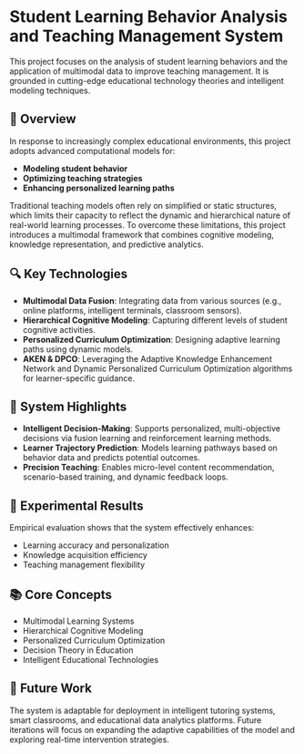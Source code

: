 # Student Learning Behavior Analysis and Teaching Management System

This project focuses on the analysis of student learning behaviors and the application of multimodal data to improve teaching management. It is grounded in cutting-edge educational technology theories and intelligent modeling techniques.

## 🧠 Overview

In response to increasingly complex educational environments, this project adopts advanced computational models for:

- **Modeling student behavior**
- **Optimizing teaching strategies**
- **Enhancing personalized learning paths**

Traditional teaching models often rely on simplified or static structures, which limits their capacity to reflect the dynamic and hierarchical nature of real-world learning processes. To overcome these limitations, this project introduces a multimodal framework that combines cognitive modeling, knowledge representation, and predictive analytics.

## 🔍 Key Technologies

- **Multimodal Data Fusion**: Integrating data from various sources (e.g., online platforms, intelligent terminals, classroom sensors).
- **Hierarchical Cognitive Modeling**: Capturing different levels of student cognitive activities.
- **Personalized Curriculum Optimization**: Designing adaptive learning paths using dynamic models.
- **AKEN & DPCO**: Leveraging the Adaptive Knowledge Enhancement Network and Dynamic Personalized Curriculum Optimization algorithms for learner-specific guidance.

## 🧩 System Highlights

- **Intelligent Decision-Making**: Supports personalized, multi-objective decisions via fusion learning and reinforcement learning methods.
- **Learner Trajectory Prediction**: Models learning pathways based on behavior data and predicts potential outcomes.
- **Precision Teaching**: Enables micro-level content recommendation, scenario-based training, and dynamic feedback loops.

## 🧪 Experimental Results

Empirical evaluation shows that the system effectively enhances:

- Learning accuracy and personalization
- Knowledge acquisition efficiency
- Teaching management flexibility

## 📚 Core Concepts

- Multimodal Learning Systems
- Hierarchical Cognitive Modeling
- Personalized Curriculum Optimization
- Decision Theory in Education
- Intelligent Educational Technologies

## 🚀 Future Work

The system is adaptable for deployment in intelligent tutoring systems, smart classrooms, and educational data analytics platforms. Future iterations will focus on expanding the adaptive capabilities of the model and exploring real-time intervention strategies.


